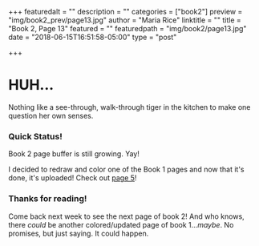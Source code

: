 +++
featuredalt = ""
description = ""
categories = ["book2"]
preview = "img/book2_prev/page13.jpg"
author = "Maria Rice"
linktitle = ""
title = "Book 2, Page 13"
featured = ""
featuredpath = "img/book2/page13.jpg"
date = "2018-06-15T16:51:58-05:00"
type = "post"

+++

# HUH...

Nothing like a see-through, walk-through tiger in the 
kitchen to make one question her own senses.

### Quick Status!

Book 2 page buffer is still growing. Yay!

I decided to redraw and color one of the Book 1 pages 
and now that it's done, it's uploaded! Check out 
[page 5](https://mcrice123.github.io/morphic/blog/book-1-page-05/)! 

### Thanks for reading!

Come back next week to see the next page of book 2! And who 
knows, there _could_ be another colored/updated page of 
book 1..._maybe_. No promises, but just saying. It could 
happen.

